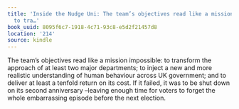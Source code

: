 ```yaml
---
title: 'Inside the Nudge Uni: The team’s objectives read like a mission impossible:
  to tra…'
book_uuid: 8095f6c7-1918-4c71-93c8-e5d2f21457d8
location: '214'
source: kindle
---
```


The team’s objectives read like a mission impossible: to transform the approach of at least two major departments; to inject a new and more realistic understanding of human behaviour across UK government; and to deliver at least a tenfold return on its cost. If it failed, it was to be shut down on its second anniversary –leaving enough time for voters to forget the whole embarrassing episode before the next election.